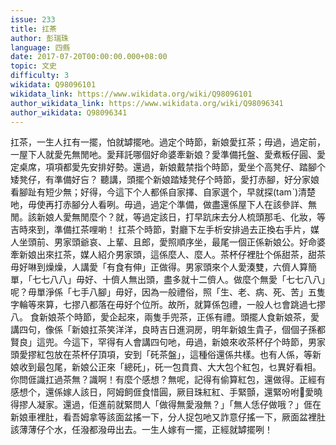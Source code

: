 ```yaml
---
issue: 233
title: 扛茶
author: 彭瑞珠
language: 四縣
date: 2017-07-20T00:00:00.000+08:00
topic: 文史
difficulty: 3
wikidata: Q98096101
wikidata_link: https://www.wikidata.org/wiki/Q98096101
author_wikidata_link: https://www.wikidata.org/wiki/Q98096341
author_wikidata: Q98096341
---
```

扛茶，一生人扛有一擺，怕就罅擺吔。過定个時節，新娘愛扛茶；毋過，過定前，一屋下人就愛先無閒吔。愛拜託哪個好命婆牽新娘？愛準備托盤、愛煮粄仔圓、愛定桌席，項項都愛先安排好勢。還過，新娘戴禁指个時節，愛坐个高凳仔、踏腳个矮凳仔，有準備好吂？
聽講，頭擺个新娘踏矮凳仔个時節，愛打赤腳，好分家娘看腳趾有短少無；好得，今這下个人都係自家擇、自家選个，早就探(tamˋ)清楚吔，毋使再打赤腳分人看咧。毋過，過定个準備，做盡還係屋下人在該參詳、無閒。該新娘人愛無閒麼个？就，等過定該日，打早䟘床去分人梳頭那毛、化妝，等吉時來到，準備扛茶哩喲！
扛茶个時節，對廳下左手析安排過去正換右手片，媒人坐頭前、男家頭爺哀、上輩、且郎，愛照順序坐，最尾一個正係新娘公。好命婆牽新娘出來扛茶，媒人紹介男家頭，這係麼人、麼人。茶杯仔裡肚个係甜茶，甜茶毋好啉到燥燥，人講愛「有食有伸」正做得。男家頭來个人愛湊雙，六儕人算簡單，「七七八八」毋好、十儕人無出頭，盡多就十二儕人。做麼个無愛「七七八八」呢？毋單淨係「七手八腳」毋好，因為一般禮俗，照「生、老、病、死、苦」五隻字輪等來算，七摎八都落在毋好个位所。故所，就算係包禮，一般人乜會跳過七摎八。
食新娘茶个時節，愛企起來，兩隻手兜茶，正係有禮。頭擺人食新娘茶，愛講四句，像係「新娘扛茶笑洋洋，良時吉日進洞房，明年新娘生貴子，個個子孫都賢良」這兜。今這下，罕得有人會講四句吔，毋過，新娘來收茶杯仔个時節，男家頭愛摎紅包放在茶杯仔頂項，安到「矺茶盤」，這種俗還係共樣。也有人係，等新娘收到最包尾，新娘公正來「總矺」，矺一包賁賁、大大包个紅包，乜異好看相。
你問𠊎識扛過茶無？識啊！有麼个感想？無呢，記得有偷算紅包，還做得。正經有感想个，還係嫁人該日，阿姆飼𠊎食惜圓，厥目珠紅紅、手緊顫，還緊吩咐𫣆愛曉得摎人凝家。還過，佢進前就緊問人「做得無愛潑無？」「無人恁仔做哦？」𠊎在新娘車裡肚，看吾姆拿等該面盆搖一下，分人捉包吔又詐意仔搖一下，厥面盆裡肚該薄薄仔个水，任潑都潑毋出去。一生人嫁有一擺，正經就罅擺咧！